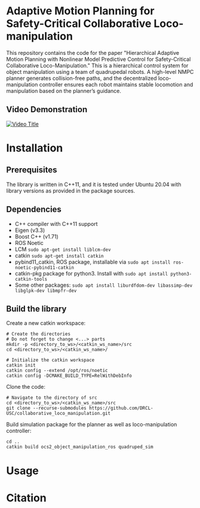 # Adaptive Motion Planning for Safety-Critical Collaborative Loco-manipulation
This repository contains the code for the paper "Hierarchical Adaptive Motion Planning with Nonlinear Model Predictive Control for Safety-Critical Collaborative Loco-Manipulation." This is a hierarchical control system for object manipulation using a team of quadrupedal robots. A high-level NMPC planner generates collision-free paths, and the decentralized loco-manipulation controller ensures each robot maintains stable locomotion and manipulation based on the planner’s guidance.

## Video Demonstration
[![Video Title](https://img.youtube.com/vi/cU_qevkW86I/0.jpg)](https://www.youtube.com/watch?v=cU_qevkW86I)

# Installation
## Prerequisites

The library is written in C++11, and it is tested under Ubuntu 20.04 with library versions as 
provided in the package sources.

## Dependencies

* C++ compiler with C++11 support
* Eigen (v3.3)
* Boost C++ (v1.71)
* ROS Noetic
* LCM ``sudo apt-get install liblcm-dev``
* catkin ``sudo apt-get install catkin``
* pybind11_catkin, ROS package, installable via ``sudo apt install ros-noetic-pybind11-catkin``
* catkin-pkg package for python3. Install with ``sudo apt install python3-catkin-tools``
* Some other packages: 
``sudo apt install liburdfdom-dev libassimp-dev libglpk-dev libmpfr-dev ``


## Build the library

Create a new catkin workspace:

```
# Create the directories
# Do not forget to change <...> parts
mkdir -p <directory_to_ws>/<catkin_ws_name>/src
cd <directory_to_ws>/<catkin_ws_name>/

# Initialize the catkin workspace
catkin init
catkin config --extend /opt/ros/noetic
catkin config -DCMAKE_BUILD_TYPE=RelWithDebInfo
```
Clone the code:

```
# Navigate to the directory of src
cd <directory_to_ws>/<catkin_ws_name>/src
git clone --recurse-submodules https://github.com/DRCL-USC/collaborative_loco_manipulation.git
```
Build simulation package for the planner as well as loco-manipulation controller:
```
cd ..
catkin build ocs2_object_manipulation_ros quadruped_sim 
```

# Usage

# Citation 
